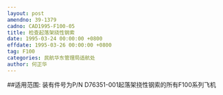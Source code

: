 ```yaml
---
layout: post
amendno: 39-1379
cadno: CAD1995-F100-05
title: 检查起落架挠性钢索
date: 1995-03-24 00:00:00 +0800
effdate: 1995-03-26 00:00:00 +0800
tag: F100
categories: 民航华东管理局适航处
author: 何正华
---
```


##适用范围:
装有件号为P/N D76351-001起落架挠性钢索的所有F100系列飞机

